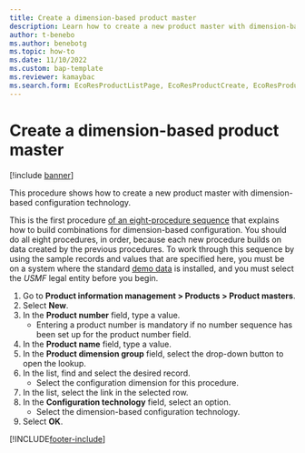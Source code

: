 ```yaml
---
title: Create a dimension-based product master
description: Learn how to create a new product master with dimension-based configuration technology, including a step-by-step process.
author: t-benebo
ms.author: benebotg
ms.topic: how-to
ms.date: 11/10/2022
ms.custom: bap-template
ms.reviewer: kamaybac
ms.search.form: EcoResProductListPage, EcoResProductCreate, EcoResProductMasterDraftFormPart
---
```


# Create a dimension-based product master

[!include [banner](../../includes/banner.md)]

This procedure shows how to create a new product master with dimension-based configuration technology.

This is the first procedure [of an eight-procedure sequence](../dimension-based-product-configuration.md#sequence) that explains how to build combinations for dimension-based configuration. You should do all eight procedures, in order, because each new procedure builds on data created by the previous procedures. To work through this sequence by using the sample records and values that are specified here, you must be on a system where the standard [demo data](../../../fin-ops-core/fin-ops/get-started/demo-data.md) is installed, and you must select the *USMF* legal entity before you begin.

1. Go to **Product information management \> Products \> Product masters**.
2. Select **New**.
3. In the **Product number** field, type a value.
    * Entering a product number is mandatory if no number sequence has been set up for the product number field.  
4. In the **Product name** field, type a value.
5. In the **Product dimension group** field, select the drop-down button to open the lookup.
6. In the list, find and select the desired record.
    * Select the configuration dimension for this procedure.  
7. In the list, select the link in the selected row.
8. In the **Configuration technology** field, select an option.
    * Select the dimension-based configuration technology.  
9. Select **OK**.

[!INCLUDE[footer-include](../../../includes/footer-banner.md)]